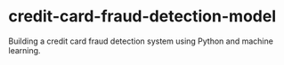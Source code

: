 # credit-card-fraud-detection-model
Building a credit card fraud detection system using Python and machine learning.
